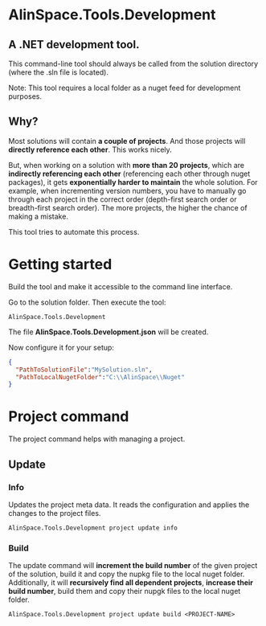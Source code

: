 # AlinSpace.Tools.Development

## A .NET development tool.

This command-line tool should always be called from the solution directory (where the .sln file is located).

Note: This tool requires a local folder as a nuget feed for development purposes.

## Why?

Most solutions will contain **a couple of projects**. And those projects will **directly reference each other**. This works nicely.

But, when working on a solution with **more than 20 projects**, which are **indirectly referencing each other** (referencing each other through nuget packages), it gets **exponentially harder to maintain** the whole solution. For example, when incrementing version numbers, you have to manually go through each project in the correct order (depth-first search order or breadth-first search order). The more projects, the higher the chance of making a mistake.

This tool tries to automate this process.

# Getting started

Build the tool and make it accessible to the command line interface.

Go to the solution folder.
Then execute the tool:

```
AlinSpace.Tools.Development
```

The file **AlinSpace.Tools.Development.json** will be created.

Now configure it for your setup:

``` json
{
  "PathToSolutionFile":"MySolution.sln",
  "PathToLocalNugetFolder":"C:\\AlinSpace\\Nuget"
}
```

# Project command

The project command helps with managing a project.

## Update

### Info

Updates the project meta data. It reads the configuration and applies the changes to the project files.

```
AlinSpace.Tools.Development project update info
```

### Build

The update command will **increment the build number** of the given project of the solution, build it and copy the nupkg file to the local nuget folder.
Additionally, it will **recursively find all dependent projects**, **increase their build number**, build them and copy their nupgk files to the local nuget folder.

```
AlinSpace.Tools.Development project update build <PROJECT-NAME>
```
